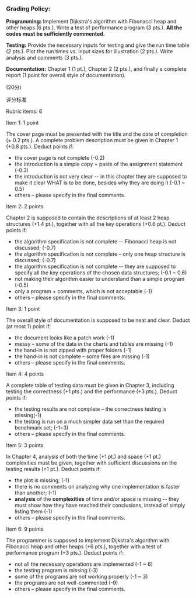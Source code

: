 ### Grading Policy:

**Programming:** Implement Dijkstra's algorithm with Fibonacci heap and other heaps (6 pts.). Write a test of performance program (3 pts.). **All the codes must be sufficiently commented.**

**Testing:** Provide the necessary inputs for testing and give the run time table (2 pts.). Plot the run times vs. input sizes for illustration (2 pts.). Write analysis and comments (3 pts.).

**Documentation:** Chapter 1 (1 pt.), Chapter 2 (2 pts.), and finally a complete report (1 point for overall style of documentation).

(20分)

评分标准

Rubric items: 6

Item 1: 1 point

The cover page must be presented with the title and the date of completion (+ 0.2 pts.). A complete problem description must be given in Chapter 1 (+0.8 pts.). Deduct points if:

- the cover page is not complete (-0.2)
- the introduction is a simple copy + paste of the assignment statement (-0.3)
- the introduction is not very clear -- in this chapter they are supposed to make it clear WHAT is to be done, besides why they are doing it (-0.1 ~ 0.5)
- others – please specify in the final comments.

Item 2: 2 points

Chapter 2 is supposed to contain the descriptions of at least 2 heap structures (+1.4 pt.), together with all the key operations (+0.6 pt.). Deduct points if:

- the algorithm specification is not complete -- Fibonacci heap is not discussed; (-0.7)
- the algorithm specification is not complete – only one heap structure is discussed; (-0.7)
- the algorithm specification is not complete -- they are supposed to specify all the key operations of the chosen data structures; (-0.1 ~ 0.6)
- not making their algorithm easier to understand than a simple program (-0.5)
- only a program + comments, which is not acceptable (-1)
- others – please specify in the final comments.

Item 3: 1 point

The overall style of documentation is supposed to be neat and clear. Deduct (at most 1) point if:

- the document looks like a patch work (-1)
- messy – some of the data in the charts and tables are missing (-1)
- the hand-in is not zipped with proper folders (-1)
- the hand-in is not complete – some files are missing (-1)
- others – please specify in the final comments.

Item 4: 4 points

A complete table of testing data must be given in Chapter 3, including testing the correctness (+1 pts.) and the performance (+3 pts.). Deduct points if:

- the testing results are not complete – the correctness testing is missing(-1)
- the testing is run on a much simpler data set than the required benchmark set; (-1~3)
- others – please specify in the final comments.

Item 5: 3 points

In Chapter 4, analysis of both the time (+1 pt.) and space (+1 pt.) complexities must be given, together with sufficient discussions on the testing results (+1 pt.). Deduct points if:

- the plot is missing; (-1)
- there is no comments on analyzing why one implementation is faster than another; (-1)
- **analysis** of the **complexities** of time and/or space is missing -- they must show how they have reached their conclusions, instead of simply listing them (-1)
- others – please specify in the final comments.

Item 6: 9 points

The programmer is supposed to implement Dijkstra's algorithm with Fibonacci heap and other heaps (+6 pts.), together with a test of performance program (+3 pts.). Deduct points if:

- not all the necessary operations are implemented (-1 ~ 6)
- the testing program is missing (-3)
- some of the programs are not working properly (-1 ~ 3)
- the programs are not well-commented (-9)
- others – please specify in the final comments.